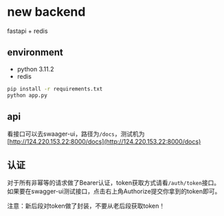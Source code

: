 # new backend

fastapi + redis

## environment
- python 3.11.2
- redis

```bash
pip install -r requirements.txt
python app.py
```

## api

看接口可以去swaager-ui，路径为`/docs`，测试机为[http://124.220.153.22:8000/docs](http://124.220.153.22:8000/docs)

## 认证

对于所有非幂等的请求做了Bearer认证，token获取方式请看`/auth/token`接口。如果要在swagger-ui测试接口，点击右上角Authorize提交你拿到的token即可。

注意：新后段对token做了封装，不要从老后段获取token！
